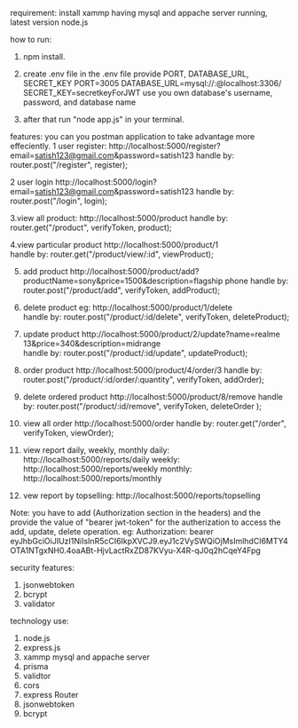 requirement:
install
xammp having mysql and appache server running,
latest version node.js


how to run:

1. npm install.
2. create .env file 
	in the .env file provide PORT, DATABASE_URL, SECRET_KEY 
		PORT=3005
		DATABASE_URL=mysql://<username>:<passwor>@localhost:3306/<database name>
		SECRET_KEY=secretkeyForJWT
	use you own database's username, password, and database name

3. after that run "node app.js" in your terminal.


features:
 you can you postman application to take advantage more effeciently.
1 user register:
  	http://localhost:5000/register?email=satish123@gmail.com&password=satish123
	handle by: router.post("/register", register);

2 user login
  	http://localhost:5000/login?email=satish123@gmail.com&password=satish123
	handle by: router.post("/login", login);

3.view all product:
 	http://localhost:5000/product
	handle by: router.get("/product", verifyToken, product);

4.view particular product
 	http://localhost:5000/product/1   
	handle by: router.get("/product/view/:id", viewProduct);

5. add product
  	http://localhost:5000/product/add?productName=sony&price=1500&description=flagship phone
	handle by: router.post("/product/add", verifyToken, addProduct);

6. delete product
  eg: http://localhost:5000/product/1/delete  
  handle by: router.post("/product/:id/delete", verifyToken, deleteProduct);

7. update product
  	 http://localhost:5000/product/2/update?name=realme 13&price=340&description=midrange       
	 handle by: router.post("/product/:id/update", updateProduct);

8. order product
	http://localhost:5000/product/4/order/3
	handle by: router.post("/product/:id/order/:quantity", verifyToken, addOrder);

9. delete ordered product
	http://localhost:5000/product/8/remove
	handle by: router.post("/product/:id/remove", verifyToken, deleteOrder );

10. view all order
	http://localhost:5000/order
	handle by: router.get("/order", verifyToken, viewOrder);

11. view report daily, weekly, monthly
	daily:  http://localhost:5000/reports/daily
	weekly: http://localhost:5000/reports/weekly
	monthly: http://localhost:5000/reports/monthly

12.  vew report by topselling:
	http://localhost:5000/reports/topselling


Note: you have to add (Authorization section in the headers) and the provide the value of "bearer jwt-token" for the autherization to access the add, update, delete operation. 
eg: Authorization: bearer eyJhbGciOiJIUzI1NiIsInR5cCI6IkpXVCJ9.eyJ1c2VySWQiOjMsImlhdCI6MTY4OTA1NTgxNH0.4oaABt-HjvLactRxZD87KVyu-X4R-qJ0q2hCqeY4Fpg


security features:
1. jsonwebtoken
2. bcrypt
3. validator


technology use:

1. node.js
2. express.js
3. xammp mysql and appache server
4. prisma
5. validtor
6. cors
7. express Router
8. jsonwebtoken
9. bcrypt

